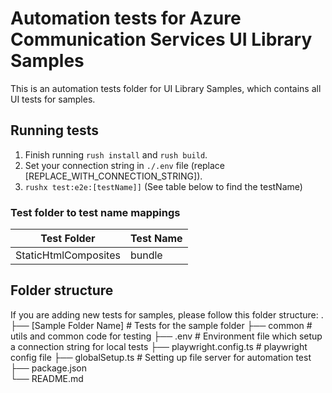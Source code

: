 # Automation tests for Azure Communication Services UI Library Samples

This is an automation tests folder for UI Library Samples, which contains all UI tests for samples.

## Running tests

1. Finish running `rush install` and `rush build`.
2. Set your connection string in `./.env` file (replace [REPLACE_WITH_CONNECTION_STRING]).
3. `rushx test:e2e:[testName]]` (See table below to find the testName)

### Test folder to test name mappings
| Test Folder  | Test Name  |
|---|---|
| StaticHtmlComposites | bundle |

## Folder structure
If you are adding new tests for samples, please follow this folder structure:
.
├── [Sample Folder Name]                   # Tests for the sample folder
├── common                                 # utils and common code for testing
├── .env                                   # Environment file which setup a connection string for local tests
├── playwright.config.ts                   # playwright config file
├── globalSetup.ts                         # Setting up file server for automation test
├── package.json                   
└── README.md